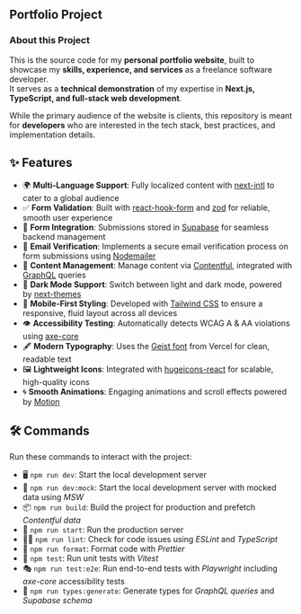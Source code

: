 ## Portfolio Project

### About this Project

This is the source code for my **personal portfolio website**, built to showcase my **skills, experience, and services** as a freelance software developer.  
It serves as a **technical demonstration** of my expertise in **Next.js, TypeScript, and full-stack web development**.

While the primary audience of the website is clients, this repository is meant for **developers** who are interested in the tech stack, best practices, and implementation details.

## ✨ Features

- 🌍 **Multi-Language Support**: Fully localized content with [next-intl](https://next-intl.dev/) to cater to a global audience
- ✅ **Form Validation**: Built with [react-hook-form](https://react-hook-form.com) and [zod](https://zod.dev) for reliable, smooth user experience
- 💾 **Form Integration**: Submissions stored in [Supabase](https://supabase.com) for seamless backend management
- 📧 **Email Verification**: Implements a secure email verification process on form submissions using [Nodemailer](https://nodemailer.com)
- 📄 **Content Management**: Manage content via [Contentful](https://contentful.com), integrated with [GraphQL](https://graphql.org/) queries
- 🌙 **Dark Mode Support**: Switch between light and dark mode, powered by [next-themes](https://github.com/pacocoursey/next-themes)
- 📱 **Mobile-First Styling**: Developed with [Tailwind CSS](https://tailwindcss.com) to ensure a responsive, fluid layout across all devices
- 👁 **Accessibility Testing**: Automatically detects WCAG A & AA violations using [axe-core](https://github.com/dequelabs/axe-core)
- 🖋️ **Modern Typography**: Uses the [Geist font](https://vercel.com/font) from Vercel for clean, readable text
- 🖼️ **Lightweight Icons**: Integrated with [hugeicons-react](https://hugeicons.com) for scalable, high-quality icons
- 🌀 **Smooth Animations**: Engaging animations and scroll effects powered by [Motion](https://motion.dev/)

## 🛠 Commands

Run these commands to interact with the project:

- 🖥️ `npm run dev`: Start the local development server
- 🧩 `npm run dev:mock`: Start the local development server with mocked data using _MSW_
- 📦 `npm run build`: Build the project for production and prefetch _Contentful data_
- 🚀 `npm run start`: Run the production server
- 🧑‍💻 `npm run lint`: Check for code issues using _ESLint_ and _TypeScript_
- 🎨 `npm run format`: Format code with _Prettier_
- 🧪 `npm test`: Run unit tests with _Vitest_
- 🎭 `npm run test:e2e`: Run end-to-end tests with _Playwright_ including _axe-core_ accessibility tests
- 🧬 `npm run types:generate`: Generate types for _GraphQL queries_ and _Supabase schema_
